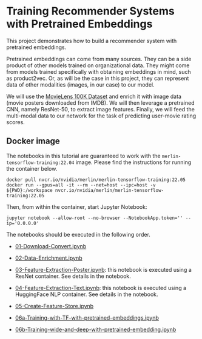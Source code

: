 # Training Recommender Systems with Pretrained Embeddings

This project demonstrates how to build a recommender system with pretrained embeddings.

Pretrained embeddings can come from many sources. They can be a side product of other models trained on organizational data. They might come from models trained specifically with obtaining embeddings in mind, such as product2vec. Or, as will be the case in this project, they can represent data of other modalities (images, in our case) to our model. 

We will use the [MovieLens 100K Dataset](https://grouplens.org/datasets/movielens/100k/) and enrich it with image data (movie posters downloaded from IMDB). We will then leverage a pretrained CNN, namely ResNet-50, to extract image features. Finally, we will feed the multi-modal data to our network for the task of predicting user-movie rating scores.


## Docker image

The notebooks in this tutorial are guaranteed to work with the `merlin-tensorflow-training:22.04` image. Please find the instructions for running the container below.

```
docker pull nvcr.io/nvidia/merlin/merlin-tensorflow-training:22.05
docker run --gpus=all -it --rm --net=host --ipc=host -v ${PWD}:/workspace nvcr.io/nvidia/merlin/merlin-tensorflow-training:22.05
```

Then, from within the container, start Jupyter Notebook:

```
jupyter notebook --allow-root --no-browser --NotebookApp.token='' --ip='0.0.0.0'
```

The notebooks should be executed in the following order.

- [01-Download-Convert.ipynb](01-Download-Convert.ipynb)

- [02-Data-Enrichment.ipynb](02-Data-Enrichment.ipynb)

- [03-Feature-Extraction-Poster.ipynb](03-Feature-Extraction-Poster.ipynb): this notebook is executed using a ResNet container. See details in the notebook.

- [04-Feature-Extraction-Text.ipynb](04-Feature-Extraction-Text.ipynb): this notebook is executed using a HuggingFace NLP container. See details in the notebook.

- [05-Create-Feature-Store.ipynb](05-Create-Feature-Store.ipynb)

- [06a-Training-with-TF-with-pretrained-embeddings.ipynb](06a-Training-with-TF-with-pretrained-embeddings.ipynb)

- [06b-Training-wide-and-deep-with-pretrained-embedding.ipynb](06b-Training-wide-and-deep-with-pretrained-embedding.ipynb)
